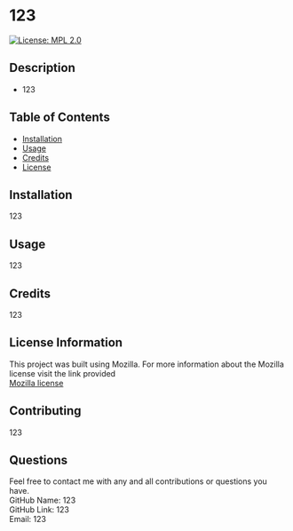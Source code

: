 # 123
  [![License: MPL 2.0](https://img.shields.io/badge/License-MPL_2.0-brightgreen.svg)](https://opensource.org/licenses/MPL-2.0)

  ## Description

  * 123

  ## Table of Contents

* [Installation](#installation)
* [Usage](#usage)
* [Credits](#credits)
* [License](#license)


## Installation
123

## Usage

123

## Credits

123

## License Information

  This project was built using Mozilla. For more information about the Mozilla license visit the link provided    
[Mozilla license](https://opensource.org/licenses/MPL-2.0)

## Contributing

123

## Questions
Feel free to contact me with any and all contributions or questions you have.<br> 
GitHub Name: 123<br>
GitHub Link: 123<br>
Email: 123<br>

